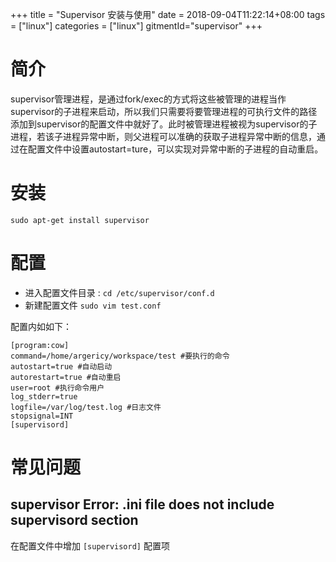 +++
title = "Supervisor 安装与使用"
date = 2018-09-04T11:22:14+08:00
tags = ["linux"]
categories = ["linux"]
gitmentId="supervisor"
+++
# 简介
supervisor管理进程，是通过fork/exec的方式将这些被管理的进程当作supervisor的子进程来启动，所以我们只需要将要管理进程的可执行文件的路径添加到supervisor的配置文件中就好了。此时被管理进程被视为supervisor的子进程，若该子进程异常中断，则父进程可以准确的获取子进程异常中断的信息，通过在配置文件中设置autostart=ture，可以实现对异常中断的子进程的自动重启。
# 安装
`sudo apt-get install supervisor`
# 配置
- 进入配置文件目录 : `cd /etc/supervisor/conf.d`
- 新建配置文件 `sudo vim test.conf`

配置内如如下：
```
[program:cow] 
command=/home/argericy/workspace/test #要执行的命令
autostart=true #自动启动
autorestart=true #自动重启
user=root #执行命令用户
log_stderr=true
logfile=/var/log/test.log #日志文件
stopsignal=INT
[supervisord]
```
# 常见问题
## supervisor Error: .ini file does not include supervisord section
在配置文件中增加  `[supervisord]` 配置项


